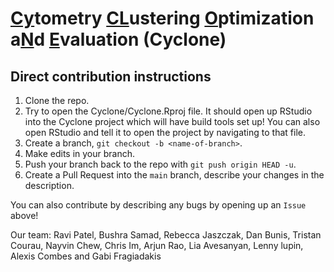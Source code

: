 # <ins>Cy</ins>tometry <ins>CL</ins>ustering <ins>O</ins>ptimization a<ins>N</ins>d <ins>E</ins>valuation (Cyclone)

## Direct contribution instructions 
1. Clone the repo.
2. Try to open the Cyclone/Cyclone.Rproj file.  It should open up RStudio into the Cyclone project which will have build tools set up!  You can also open RStudio and tell it to open the project by navigating to that file.
3. Create a branch, `git checkout -b <name-of-branch>`.
5. Make edits in your branch.
6. Push your branch back to the repo with `git push origin HEAD -u`.
7. Create a Pull Request into the `main` branch, describe your changes in the description.

You can also contribute by describing any bugs by opening up an `Issue` above!

Our team: Ravi Patel, Bushra Samad, Rebecca Jaszczak, Dan Bunis, Tristan Courau, Nayvin Chew, Chris Im, Arjun Rao, Lia Avesanyan, Lenny lupin, Alexis Combes and Gabi Fragiadakis
